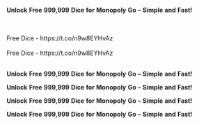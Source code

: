 <strong>Unlock</strong> <strong>Free</strong> <strong>999,999</strong> <strong>Dice</strong> <strong>for</strong> <strong>Monopoly</strong> <strong>Go</strong> <strong>–</strong> <strong>Simple</strong> <strong>and</strong> <strong>Fast!</strong>

<br>
<br>Free Dice - https://t.co/n9w8EYHvAz
<br>
<br>Free Dice - https://t.co/n9w8EYHvAz
<br>
<br>

<strong>Unlock</strong> <strong>Free</strong> <strong>999,999</strong> <strong>Dice</strong> <strong>for</strong> <strong>Monopoly</strong> <strong>Go</strong> <strong>–</strong> <strong>Simple</strong> <strong>and</strong> <strong>Fast!</strong>

<strong>Unlock</strong> <strong>Free</strong> <strong>999,999</strong> <strong>Dice</strong> <strong>for</strong> <strong>Monopoly</strong> <strong>Go</strong> <strong>–</strong> <strong>Simple</strong> <strong>and</strong> <strong>Fast!</strong>

<strong>Unlock</strong> <strong>Free</strong> <strong>999,999</strong> <strong>Dice</strong> <strong>for</strong> <strong>Monopoly</strong> <strong>Go</strong> <strong>–</strong> <strong>Simple</strong> <strong>and</strong> <strong>Fast!</strong>

<strong>Unlock</strong> <strong>Free</strong> <strong>999,999</strong> <strong>Dice</strong> <strong>for</strong> <strong>Monopoly</strong> <strong>Go</strong> <strong>–</strong> <strong>Simple</strong> <strong>and</strong> <strong>Fast!</strong>
